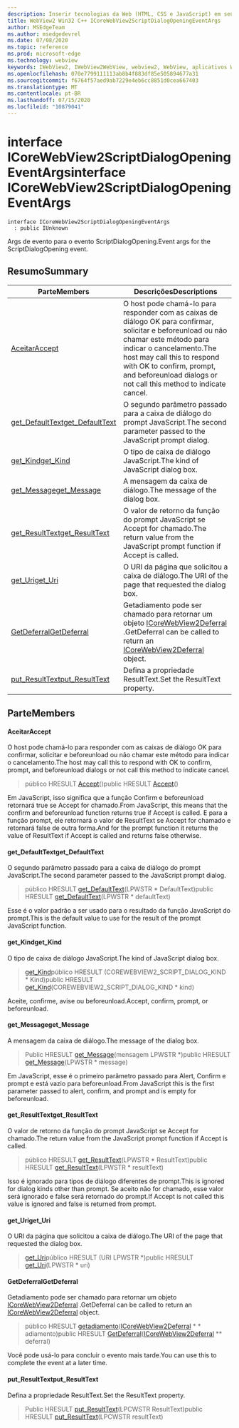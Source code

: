 ```yaml
---
description: Inserir tecnologias da Web (HTML, CSS e JavaScript) em seus aplicativos nativos com o controle WebView2 do Microsoft Edge
title: WebView2 Win32 C++ ICoreWebView2ScriptDialogOpeningEventArgs
author: MSEdgeTeam
ms.author: msedgedevrel
ms.date: 07/08/2020
ms.topic: reference
ms.prod: microsoft-edge
ms.technology: webview
keywords: IWebView2, IWebView2WebView, webview2, WebView, aplicativos Win32, Win32, Edge, ICoreWebView2, ICoreWebView2Controller, controle do navegador, HTML Edge, ICoreWebView2ScriptDialogOpeningEventArgs
ms.openlocfilehash: 070e7799111113ab8b4f883df85e505894677a31
ms.sourcegitcommit: f6764f57aed9ab7229e4eb6cc8851d0cea667403
ms.translationtype: MT
ms.contentlocale: pt-BR
ms.lasthandoff: 07/15/2020
ms.locfileid: "10879041"
---
```

# <span data-ttu-id="cdd04-104">interface ICoreWebView2ScriptDialogOpeningEventArgs</span><span class="sxs-lookup"><span data-stu-id="cdd04-104">interface ICoreWebView2ScriptDialogOpeningEventArgs</span></span> 

```
interface ICoreWebView2ScriptDialogOpeningEventArgs
  : public IUnknown
```

<span data-ttu-id="cdd04-105">Args de evento para o evento ScriptDialogOpening.</span><span class="sxs-lookup"><span data-stu-id="cdd04-105">Event args for the ScriptDialogOpening event.</span></span>

## <span data-ttu-id="cdd04-106">Resumo</span><span class="sxs-lookup"><span data-stu-id="cdd04-106">Summary</span></span>

 <span data-ttu-id="cdd04-107">Parte</span><span class="sxs-lookup"><span data-stu-id="cdd04-107">Members</span></span>                        | <span data-ttu-id="cdd04-108">Descrições</span><span class="sxs-lookup"><span data-stu-id="cdd04-108">Descriptions</span></span>
--------------------------------|---------------------------------------------
[<span data-ttu-id="cdd04-109">Aceitar</span><span class="sxs-lookup"><span data-stu-id="cdd04-109">Accept</span></span>](#accept) | <span data-ttu-id="cdd04-110">O host pode chamá-lo para responder com as caixas de diálogo OK para confirmar, solicitar e beforeunload ou não chamar este método para indicar o cancelamento.</span><span class="sxs-lookup"><span data-stu-id="cdd04-110">The host may call this to respond with OK to confirm, prompt, and beforeunload dialogs or not call this method to indicate cancel.</span></span>
[<span data-ttu-id="cdd04-111">get_DefaultText</span><span class="sxs-lookup"><span data-stu-id="cdd04-111">get_DefaultText</span></span>](#get_defaulttext) | <span data-ttu-id="cdd04-112">O segundo parâmetro passado para a caixa de diálogo do prompt JavaScript.</span><span class="sxs-lookup"><span data-stu-id="cdd04-112">The second parameter passed to the JavaScript prompt dialog.</span></span>
[<span data-ttu-id="cdd04-113">get_Kind</span><span class="sxs-lookup"><span data-stu-id="cdd04-113">get_Kind</span></span>](#get_kind) | <span data-ttu-id="cdd04-114">O tipo de caixa de diálogo JavaScript.</span><span class="sxs-lookup"><span data-stu-id="cdd04-114">The kind of JavaScript dialog box.</span></span>
[<span data-ttu-id="cdd04-115">get_Message</span><span class="sxs-lookup"><span data-stu-id="cdd04-115">get_Message</span></span>](#get_message) | <span data-ttu-id="cdd04-116">A mensagem da caixa de diálogo.</span><span class="sxs-lookup"><span data-stu-id="cdd04-116">The message of the dialog box.</span></span>
[<span data-ttu-id="cdd04-117">get_ResultText</span><span class="sxs-lookup"><span data-stu-id="cdd04-117">get_ResultText</span></span>](#get_resulttext) | <span data-ttu-id="cdd04-118">O valor de retorno da função do prompt JavaScript se Accept for chamado.</span><span class="sxs-lookup"><span data-stu-id="cdd04-118">The return value from the JavaScript prompt function if Accept is called.</span></span>
[<span data-ttu-id="cdd04-119">get_Uri</span><span class="sxs-lookup"><span data-stu-id="cdd04-119">get_Uri</span></span>](#get_uri) | <span data-ttu-id="cdd04-120">O URI da página que solicitou a caixa de diálogo.</span><span class="sxs-lookup"><span data-stu-id="cdd04-120">The URI of the page that requested the dialog box.</span></span>
[<span data-ttu-id="cdd04-121">GetDeferral</span><span class="sxs-lookup"><span data-stu-id="cdd04-121">GetDeferral</span></span>](#getdeferral) | <span data-ttu-id="cdd04-122">Getadiamento pode ser chamado para retornar um objeto [ICoreWebView2Deferral](icorewebview2deferral.md) .</span><span class="sxs-lookup"><span data-stu-id="cdd04-122">GetDeferral can be called to return an [ICoreWebView2Deferral](icorewebview2deferral.md) object.</span></span>
[<span data-ttu-id="cdd04-123">put_ResultText</span><span class="sxs-lookup"><span data-stu-id="cdd04-123">put_ResultText</span></span>](#put_resulttext) | <span data-ttu-id="cdd04-124">Defina a propriedade ResultText.</span><span class="sxs-lookup"><span data-stu-id="cdd04-124">Set the ResultText property.</span></span>

## <span data-ttu-id="cdd04-125">Parte</span><span class="sxs-lookup"><span data-stu-id="cdd04-125">Members</span></span>

#### <span data-ttu-id="cdd04-126">Aceitar</span><span class="sxs-lookup"><span data-stu-id="cdd04-126">Accept</span></span> 

<span data-ttu-id="cdd04-127">O host pode chamá-lo para responder com as caixas de diálogo OK para confirmar, solicitar e beforeunload ou não chamar este método para indicar o cancelamento.</span><span class="sxs-lookup"><span data-stu-id="cdd04-127">The host may call this to respond with OK to confirm, prompt, and beforeunload dialogs or not call this method to indicate cancel.</span></span>

> <span data-ttu-id="cdd04-128">público HRESULT [Accept](#accept)()</span><span class="sxs-lookup"><span data-stu-id="cdd04-128">public HRESULT [Accept](#accept)()</span></span>

<span data-ttu-id="cdd04-129">Em JavaScript, isso significa que a função Confirm e beforeunload retornará true se Accept for chamado.</span><span class="sxs-lookup"><span data-stu-id="cdd04-129">From JavaScript, this means that the confirm and beforeunload function returns true if Accept is called.</span></span> <span data-ttu-id="cdd04-130">E para a função prompt, ele retornará o valor de ResultText se Accept for chamado e retornará false de outra forma.</span><span class="sxs-lookup"><span data-stu-id="cdd04-130">And for the prompt function it returns the value of ResultText if Accept is called and returns false otherwise.</span></span>

#### <span data-ttu-id="cdd04-131">get_DefaultText</span><span class="sxs-lookup"><span data-stu-id="cdd04-131">get_DefaultText</span></span> 

<span data-ttu-id="cdd04-132">O segundo parâmetro passado para a caixa de diálogo do prompt JavaScript.</span><span class="sxs-lookup"><span data-stu-id="cdd04-132">The second parameter passed to the JavaScript prompt dialog.</span></span>

> <span data-ttu-id="cdd04-133">público HRESULT [get_DefaultText](#get_defaulttext)(LPWSTR \* DefaultText)</span><span class="sxs-lookup"><span data-stu-id="cdd04-133">public HRESULT [get_DefaultText](#get_defaulttext)(LPWSTR \* defaultText)</span></span>

<span data-ttu-id="cdd04-134">Esse é o valor padrão a ser usado para o resultado da função JavaScript do prompt.</span><span class="sxs-lookup"><span data-stu-id="cdd04-134">This is the default value to use for the result of the prompt JavaScript function.</span></span>

#### <span data-ttu-id="cdd04-135">get_Kind</span><span class="sxs-lookup"><span data-stu-id="cdd04-135">get_Kind</span></span> 

<span data-ttu-id="cdd04-136">O tipo de caixa de diálogo JavaScript.</span><span class="sxs-lookup"><span data-stu-id="cdd04-136">The kind of JavaScript dialog box.</span></span>

> <span data-ttu-id="cdd04-137">[get_Kind](#get_kind)público HRESULT (COREWEBVIEW2_SCRIPT_DIALOG_KIND \* Kind)</span><span class="sxs-lookup"><span data-stu-id="cdd04-137">public HRESULT [get_Kind](#get_kind)(COREWEBVIEW2_SCRIPT_DIALOG_KIND \* kind)</span></span>

<span data-ttu-id="cdd04-138">Aceite, confirme, avise ou beforeunload.</span><span class="sxs-lookup"><span data-stu-id="cdd04-138">Accept, confirm, prompt, or beforeunload.</span></span>

#### <span data-ttu-id="cdd04-139">get_Message</span><span class="sxs-lookup"><span data-stu-id="cdd04-139">get_Message</span></span> 

<span data-ttu-id="cdd04-140">A mensagem da caixa de diálogo.</span><span class="sxs-lookup"><span data-stu-id="cdd04-140">The message of the dialog box.</span></span>

> <span data-ttu-id="cdd04-141">Public HRESULT [get_Message](#get_message)(mensagem LPWSTR \*)</span><span class="sxs-lookup"><span data-stu-id="cdd04-141">public HRESULT [get_Message](#get_message)(LPWSTR \* message)</span></span>

<span data-ttu-id="cdd04-142">Em JavaScript, esse é o primeiro parâmetro passado para Alert, Confirm e prompt e está vazio para beforeunload.</span><span class="sxs-lookup"><span data-stu-id="cdd04-142">From JavaScript this is the first parameter passed to alert, confirm, and prompt and is empty for beforeunload.</span></span>

#### <span data-ttu-id="cdd04-143">get_ResultText</span><span class="sxs-lookup"><span data-stu-id="cdd04-143">get_ResultText</span></span> 

<span data-ttu-id="cdd04-144">O valor de retorno da função do prompt JavaScript se Accept for chamado.</span><span class="sxs-lookup"><span data-stu-id="cdd04-144">The return value from the JavaScript prompt function if Accept is called.</span></span>

> <span data-ttu-id="cdd04-145">público HRESULT [get_ResultText](#get_resulttext)(LPWSTR \* ResultText)</span><span class="sxs-lookup"><span data-stu-id="cdd04-145">public HRESULT [get_ResultText](#get_resulttext)(LPWSTR \* resultText)</span></span>

<span data-ttu-id="cdd04-146">Isso é ignorado para tipos de diálogo diferentes de prompt.</span><span class="sxs-lookup"><span data-stu-id="cdd04-146">This is ignored for dialog kinds other than prompt.</span></span> <span data-ttu-id="cdd04-147">Se aceito não for chamado, esse valor será ignorado e false será retornado do prompt.</span><span class="sxs-lookup"><span data-stu-id="cdd04-147">If Accept is not called this value is ignored and false is returned from prompt.</span></span>

#### <span data-ttu-id="cdd04-148">get_Uri</span><span class="sxs-lookup"><span data-stu-id="cdd04-148">get_Uri</span></span> 

<span data-ttu-id="cdd04-149">O URI da página que solicitou a caixa de diálogo.</span><span class="sxs-lookup"><span data-stu-id="cdd04-149">The URI of the page that requested the dialog box.</span></span>

> <span data-ttu-id="cdd04-150">[get_Uri](#get_uri)público HRESULT (URI LPWSTR \*)</span><span class="sxs-lookup"><span data-stu-id="cdd04-150">public HRESULT [get_Uri](#get_uri)(LPWSTR \* uri)</span></span>

#### <span data-ttu-id="cdd04-151">GetDeferral</span><span class="sxs-lookup"><span data-stu-id="cdd04-151">GetDeferral</span></span> 

<span data-ttu-id="cdd04-152">Getadiamento pode ser chamado para retornar um objeto [ICoreWebView2Deferral](icorewebview2deferral.md) .</span><span class="sxs-lookup"><span data-stu-id="cdd04-152">GetDeferral can be called to return an [ICoreWebView2Deferral](icorewebview2deferral.md) object.</span></span>

> <span data-ttu-id="cdd04-153">público HRESULT [getadiamento](#getdeferral)([ICoreWebView2Deferral](icorewebview2deferral.md) \* \* adiamento)</span><span class="sxs-lookup"><span data-stu-id="cdd04-153">public HRESULT [GetDeferral](#getdeferral)([ICoreWebView2Deferral](icorewebview2deferral.md) \*\* deferral)</span></span>

<span data-ttu-id="cdd04-154">Você pode usá-lo para concluir o evento mais tarde.</span><span class="sxs-lookup"><span data-stu-id="cdd04-154">You can use this to complete the event at a later time.</span></span>

#### <span data-ttu-id="cdd04-155">put_ResultText</span><span class="sxs-lookup"><span data-stu-id="cdd04-155">put_ResultText</span></span> 

<span data-ttu-id="cdd04-156">Defina a propriedade ResultText.</span><span class="sxs-lookup"><span data-stu-id="cdd04-156">Set the ResultText property.</span></span>

> <span data-ttu-id="cdd04-157">Public HRESULT [put_ResultText](#put_resulttext)(LPCWSTR ResultText)</span><span class="sxs-lookup"><span data-stu-id="cdd04-157">public HRESULT [put_ResultText](#put_resulttext)(LPCWSTR resultText)</span></span>

